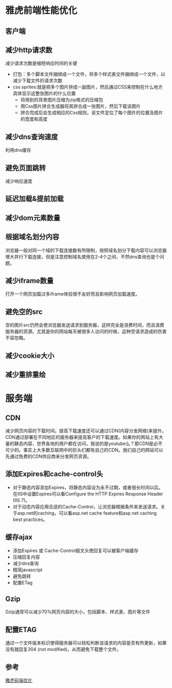 # 雅虎前端性能优化
## 客户端
## 减少http请求数
减少请求次数是缩短响应时间的关键  
-   打包：多个脚本文件捆绑成一个文件，将多个样式表文件捆绑成一个文件，以减少下载文件的请求次数  
-   css sprites:就是把多个图片拼成一副图片，然后通过CSS来控制在什么地方具体显示这整张图片的什么位置  
    -   将用到的背景图片压缩为zip格式的压缩包  
    -   用Css图片拼合生成器将其拼合成一张图片，然后下载该图片  
    -   拼合完成后会生成相应的Css规则，该文件定位了每个图片的位置及图片的宽度和高度

## 减少dns查询速度
利用dns缓存

## 避免页面跳转
减少响应速度   


## 延迟加载&提前加载

## 减少dom元素数量

## 根据域名划分内容
浏览器一般对同一个域的下载连接数有所限制，按照域名划分下载内容可以浏览器增大并行下载连接，但是注意控制域名使用在2-4个之间，不然dns查询也是个问题。

## 减少iframe数量
打开一个网页加载过多iframe体验很不友好而且影响网页加载速度。  

## 避免空的src
空的图片src仍然会使浏览器发送请求到服务器，这样完全是浪费时间，而且浪费服务器的资源。尤其是你的网站每天被很多人访问的时候，这种空请求造成的伤害不容忽略。
## 减少cookie大小

## 减少重排重绘

# 服务端
## CDN
减少网页内容的下载时间。提高下载速度还可以通过CDN(内容分发网络)来提升。CDN通过部署在不同地区的服务器来提高客户的下载速度。如果你的网站上有大量的静态内容，世界各地的用户都在访问，我说的是youtube么？那CDN是必不可少的。事实上大多数互联网中的巨头们都有自己的CDN。我们自己的网站可以先通过免费的CDN供应商来分发网页资源。

## 添加Expires和cache-control头
-   对于静态内容添加Expires，将静态内容设为永不过期，或者很长时间以后。在IIS中设置Expires可以看Configure the HTTP Expires Response Header (IIS 7)。
-   对于动态内容应用合适的Cache-Control，让浏览器根据条件来发送请求。关于asp.net的caching，可以看asp.net cache feature和asp.net caching best practices。

## 缓存ajax
-   添加Expires 或 Cache-Control报文头使回复可以被客户端缓存
-   压缩回复内容  
-   减少dns查询  
-   精简javascript  
-   避免跳转
-   配置ETag  


## Gzip 
Gzip通常可以减少70%网页内容的大小，包括脚本、样式表、图片等文件  
## 配置ETAG
通过一个文件版本标识使得服务器可以轻松判断该请求的内容是否有所更新，如果没有就回复304 (not modified)，从而避免下载整个文件。  

## 参考
[雅虎前端优化](http://www.cnblogs.com/lei2007/archive/2013/08/16/3262897.html)


